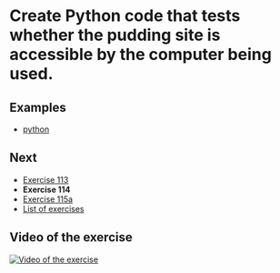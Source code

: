 # Create Python code that tests whether the pudding site is accessible by the computer being used.

## Examples

- [python](python)

## Next

- [Exercise 113](../113)
- **Exercise 114**
- [Exercise 115a](../115a)
- [List of exercises](../)

## Video of the exercise

[![Video of the exercise](https://img.youtube.com/vi/8jAykqxIeqw/maxresdefault.jpg)](https://youtu.be/8jAykqxIeqw)
